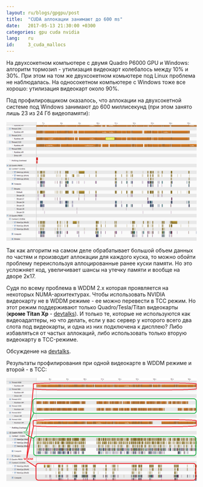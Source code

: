 ```yaml
---
layout: ru/blogs/gpgpu/post
title:  "CUDA аллокации занимают до 600 ms"
date:   2017-05-13 21:30:00 +0300
categories: gpu cuda nvidia
lang:   ru
id:     3_cuda_mallocs
---
```


На двухсокетном компьютере с двумя Quadro P6000 GPU и Windows: алгоритм тормозил - утилизация видеокарт колебалось между 10% и 30%.
 При этом на том же двухсокетном комьютере под Linux проблема не наблюдалась.
 На односокетном компьютере с Windows тоже все хорошо: утилизация видеокарт около 90%.

Под профилировщиком оказалось, что аллокации на двухсокетной системе под Windows занимают до 600 миллисекунд (при этом занято лишь 23 из 24 Гб видеопамяти):

![Slow CUDA mallocs](/static/2017/05/01/slowCudaMallocs.png)

Так как алгоритм на самом деле обрабатывает большой объем данных по частям и производит аллокации для каждого куска,
 то можно обойти проблему переиспользуя аллоцированные ранее куски памяти. Но это усложняет код, увеличивает шансы на утечку памяти и вообще на дворе 2к17.  

Судя по всему проблема в WDDM 2.x которая проявляется на некоторых NUMA-архитектурах. Чтобы использовать NVIDIA видеокарту не в WDDM режиме - ее можно перевести в TCC режим.
 Но этот режим поддерживают только Quadro/Tesla/Titan видеокарты (**кроме Titan Xp** - [devtalks](https://devtalk.nvidia.com/default/topic/1007197/tcc-support-for-titan-xp-not-yet-implemented-/)). И только те, которые не используются как видеоадаптеры, но что делать, если у вас сервер у которого всего два
 слота под видеокарты, и одна из них подключена к дисплею? Либо избавляться от частых аллокаций, либо использовать только вторую видеокарту в TCC-режиме.

Обсуждение на [devtalks](https://devtalk.nvidia.com/default/topic/924453/-multiple-gpus-processes-cuda-memory-de-allocation-slow).

Результаты профилирования при одной видеокарте в WDDM режиме и второй - в TCC:

![Fixed CUDA mallocs](/static/2017/05/01/fixedCudaMallocs.png)
